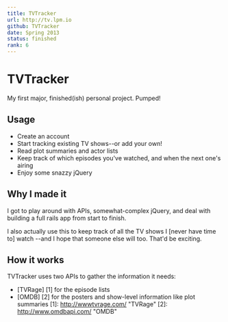 ```yaml
---
title: TVTracker
url: http://tv.lpm.io
github: TVTracker
date: Spring 2013
status: finished
rank: 6
---
```

TVTracker
=========

My first major, finished(ish) personal project. Pumped!

Usage
-----
* Create an account
* Start tracking existing TV shows--or add your own!
* Read plot summaries and actor lists
* Keep track of which episodes you've watched, and when the next one's airing
* Enjoy some snazzy jQuery

Why I made it
-------------
I got to play around with APIs, somewhat-complex jQuery, and deal with building a 
full rails app from start to finish.

I also actually use this to keep track of all the TV shows I [never have time to] watch
--and I hope that someone else will too. That'd be exciting.

How it works
-------------
TVTracker uses two APIs to gather the information it needs:
* [TVRage] [1] for the episode lists
* [OMDB] [2] for the posters and show-level information like plot summaries
  [1]: http://wwwtvrage.com/ "TVRage"
  [2]: http://www.omdbapi.com/ "OMDB"
